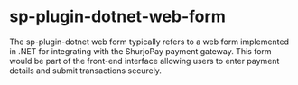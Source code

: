 # sp-plugin-dotnet-web-form
 The sp-plugin-dotnet web form typically refers to a web form implemented in .NET for integrating with the ShurjoPay payment gateway. This form would be part of the front-end interface allowing users to enter payment details and submit transactions securely.
